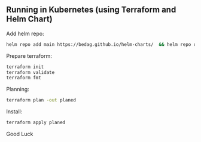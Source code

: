 ## Running in Kubernetes (using Terraform and Helm Chart)
Add helm repo:
```sh
helm repo add main https://bedag.github.io/helm-charts/  && helm repo update
```
Prepare terraform:
```sh
terraform init
terraform validate
terraform fmt
```
Planning:
```sh
terraform plan -out planed
```
Install:
```sh
terraform apply planed
```
Good Luck

